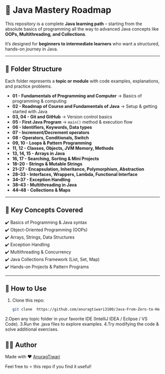 # 🚀 Java Mastery Roadmap  

This repository is a complete **Java learning path** – starting from the absolute basics of programming all the way to advanced Java concepts like **OOPs, Multithreading, and Collections**.  

It’s designed for **beginners to intermediate learners** who want a structured, hands-on journey in Java.  

---

## 📂 Folder Structure  

Each folder represents a **topic or module** with code examples, explanations, and practice problems.

- **01 - Fundamentals of Programming and Computer** → Basics of programming & computing  
- **02 - Roadmap of Course and Fundamentals of Java** → Setup & getting started with Java  
- **03, 04 - Git and GitHub** → Version control basics  
- **05 - First Java Program** → `main()` method & execution flow  
- **06 - Identifiers, Keywords, Data types**  
- **07 - Increment/Decrement operators**  
- **08 - Operators, Conditionals, Switch**  
- **09, 10 - Loops & Pattern Programming**  
- **11, 12 - Classes, Objects, JVM Memory, Methods**  
- **13, 14, 15 - Arrays in Java**  
- **16, 17 - Searching, Sorting & Mini Projects**  
- **18–20 - Strings & Mutable Strings**  
- **21–27 - Encapsulation, Inheritance, Polymorphism, Abstraction**  
- **28–33 - Interfaces, Wrappers, Lambda, Functional Interface**  
- **34–37 - Exception Handling**  
- **38–43 - Multithreading in Java**  
- **44–48 - Collections & Maps**  

---

## 🔑 Key Concepts Covered  
✔️ Basics of Programming & Java syntax  
✔️ Object-Oriented Programming (OOPs)  
✔️ Arrays, Strings, Data Structures  
✔️ Exception Handling  
✔️ Multithreading & Concurrency  
✔️ Java Collections Framework (List, Set, Map)  
✔️ Hands-on Projects & Pattern Programs  

---

## 📘 How to Use  
1. Clone this repo:  
   ```bash
   git clone  https://github.com/anuragtiwari3100/Java-From-Zero-to-Hero
2.Open any topic folder in your favorite IDE (IntelliJ IDEA / Eclipse / VS Code).
3.Run the .java files to explore examples.
4.Try modifying the code & solve additional exercises.

## 🧑‍💻 Author  

Made with ❤️ [AnuragTiwari](https://github.com/anuragtiwari3100)  

Feel free to ⭐ this repo if you find it useful!
